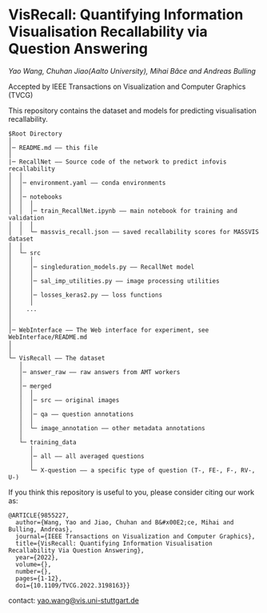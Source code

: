 # VisRecall: Quantifying Information Visualisation Recallability via Question Answering

*Yao Wang, Chuhan Jiao(Aalto University), Mihai Bâce and Andreas Bulling*

Accepted by IEEE Transactions on Visualization and Computer Graphics (TVCG)

This repository contains the dataset and models for predicting visualisation recallability.

```
$Root Directory
│
│─ README.md —— this file
│
|─ RecallNet —— Source code of the network to predict infovis recallability 
│  │
│  │─ environment.yaml —— conda environments
│  │
│  │─ notebooks 
│  │  │
│  │  │─ train_RecallNet.ipynb —— main notebook for training and validation
│  │  │
│  │  └─ massvis_recall.json —— saved recallability scores for MASSVIS dataset
│  │
│  └─ src
│     │
│     │─ singleduration_models.py —— RecallNet model
│     │
│     │─ sal_imp_utilities.py —— image processing utilities
│     │
│     │─ losses_keras2.py —— loss functions
│     │
│    ...
│
│
│─ WebInterface —— The Web interface for experiment, see WebInterface/README.md
│
│   
└─ VisRecall —— The dataset
   │
   │─ answer_raw —— raw answers from AMT workers
   │  
   │─ merged
   │  │
   │  │─ src —— original images
   │  │
   │  │─ qa —— question annotations
   │  │
   │  └─ image_annotation —— other metadata annotations
   │     
   └─ training_data
      │
      │─ all —— all averaged questions
      │
      └─ X-question —— a specific type of question (T-, FE-, F-, RV-, U-)
```

If you think this repository is useful to you, please consider citing our work as:

```
@ARTICLE{9855227,
  author={Wang, Yao and Jiao, Chuhan and B&#x00E2;ce, Mihai and Bulling, Andreas},
  journal={IEEE Transactions on Visualization and Computer Graphics}, 
  title={VisRecall: Quantifying Information Visualisation Recallability Via Question Answering}, 
  year={2022},
  volume={},
  number={},
  pages={1-12},
  doi={10.1109/TVCG.2022.3198163}}
```

contact: yao.wang@vis.uni-stuttgart.de
